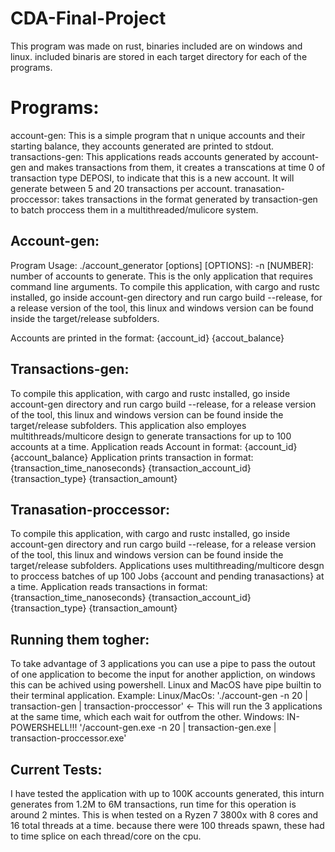 # CDA-Final-Project
This program was made on rust, binaries included are on windows and linux. 
included binaris are stored in each target directory for each of the programs.

# Programs:
account-gen: This is a simple program that n unique accounts and their starting balance, they accounts generated are printed to stdout.
transactions-gen: This applications reads accounts generated by account-gen and makes transactions from them, it creates a transcations at time 0 of transaction type DEPOSI, 
  to indicate that this is a new account. It will generate between 5 and 20 transactions per account. 
tranasation-proccessor: takes transactions in the format generated by transaction-gen to batch proccess them in a multithreaded/mulicore system. 

## Account-gen:
Program Usage:
    ./account_generator [options] 
    [OPTIONS]: 
    -n [NUMBER]: number of accounts to generate.
 This is the only application that requires command line arguments. 
 To compile this application, with cargo and rustc installed, go inside account-gen directory and run cargo build --release, for a release version of the tool, 
 this linux and windows version can be found inside the target/release subfolders. 
 
 Accounts are printed in the format: {account_id} {accout_balance}
 
 ## Transactions-gen:
 To compile this application, with cargo and rustc installed, go inside account-gen directory and run cargo build --release, for a release version of the tool, 
 this linux and windows version can be found inside the target/release subfolders. 
 This application also employes multithreads/multicore design to generate transactions for up to 100 accounts at a time. 
 Application reads Account in format: {account_id} {account_balance}
 Application prints transaction in format: {transaction_time_nanoseconds} {transaction_account_id} {transaction_type} {transaction_amount}
 
 ## Tranasation-proccessor:
 To compile this application, with cargo and rustc installed, go inside account-gen directory and run cargo build --release, for a release version of the tool, 
 this linux and windows version can be found inside the target/release subfolders. 
 Applications uses multithreading/multicore desgn to proccess batches of up 100 Jobs {account and pending tranasactions} at a time. 
 Application reads transactions in format: {transaction_time_nanoseconds} {transaction_account_id} {transaction_type} {transaction_amount}


## Running them togher:
To take advantage of 3 applications you can use a pipe to pass the outout of one application to become the input for another appliction, on windows this can be achived
using powershell. Linux and MacOS have pipe builtin to their terminal application. 
Example: 
 Linux/MacOs: './account-gen -n 20 | transaction-gen | transaction-proccessor' <- This will run the 3 applications at the same time, which each wait for outfrom the other. 
 Windows: IN-POWERSHELL!!! '/account-gen.exe -n 20 | transaction-gen.exe | transaction-proccessor.exe'   
 
 
 ## Current Tests: 
 I have tested the application with up to 100K accounts generated, this inturn generates from 1.2M to 6M transactions, run time for this operation is around 2 mintes.
 This is when tested on a Ryzen 7 3800x with 8 cores and 16 total threads at a time. because there were 100 threads spawn, these had to time splice on each thread/core on the cpu. 
 